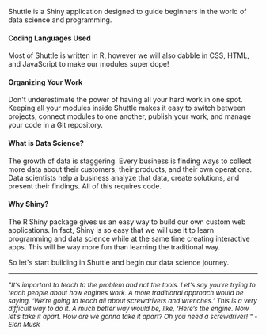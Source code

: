 Shuttle is a Shiny application designed to guide beginners in the world of data science and programming.

#### Coding Languages Used
Most of Shuttle is written in R, however we will also dabble in CSS, HTML, and JavaScript to make our modules super dope!

#### Organizing Your Work
Don't underestimate the power of having all your hard work in one spot. Keeping all your modules inside Shuttle makes it easy to switch between projects, connect modules to one another, publish your work, and manage your code in a Git repository.

#### What is Data Science?
The growth of data is staggering. Every business is finding ways to collect more data about their customers, their products, and their own operations. Data scientists help a business analyze that data, create solutions, and present their findings. All of this requires code.

#### Why Shiny?
The R Shiny package gives us an easy way to build our own custom web applications. In fact, Shiny is so easy that we will use it to learn programming and data science while at the same time creating interactive apps. This will be way more fun than learning the traditional way. 

So let's start building in Shuttle and begin our data science journey.

<hr>

<font size = 2>*"It’s important to teach to the problem and not the tools. Let’s say you’re trying to teach people about how engines work. A more traditional approach would be saying, ‘We’re going to teach all about screwdrivers and wrenches.’ This is a very difficult way to do it. A much better way would be, like, ‘Here’s the engine. Now let’s take it apart. How are we gonna take it apart? Oh you need a screwdriver!’" - Elon Musk*</font>
